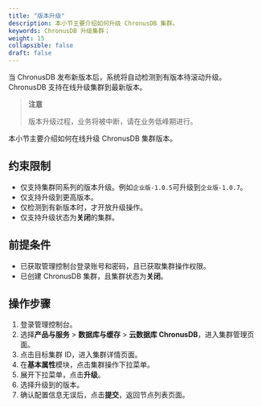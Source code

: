 ```yaml
---
title: "版本升级"
description: 本小节主要介绍如何升级 ChronusDB 集群。 
keywords: ChronusDB 升级集群；
weight: 15
collapsible: false
draft: false
---
```



当 ChronusDB 发布新版本后，系统将自动检测到有版本待滚动升级。ChronusDB 支持在线升级集群到最新版本。

> **注意**
> 
> 版本升级过程，业务将被中断，请在业务低峰期进行。

本小节主要介绍如何在线升级 ChronusDB 集群版本。

## 约束限制

- 仅支持集群同系列的版本升级。例如`企业版-1.0.5`可升级到`企业版-1.0.7`。
- 仅支持升级到更高版本。
- 仅检测到有新版本时，才开放升级操作。
- 仅支持升级状态为**关闭**的集群。

## 前提条件

- 已获取管理控制台登录账号和密码，且已获取集群操作权限。
- 已创建 ChronusDB 集群，且集群状态为**关闭**。

## 操作步骤

1. 登录管理控制台。
2. 选择**产品与服务** > **数据库与缓存** > **云数据库 ChronusDB**，进入集群管理页面。
3. 点击目标集群 ID，进入集群详情页面。
4. 在**基本属性**模块，点击集群操作下拉菜单。
5. 展开下拉菜单，点击**升级**。
6. 选择升级到的版本。
7. 确认配置信息无误后，点击**提交**，返回节点列表页面。
